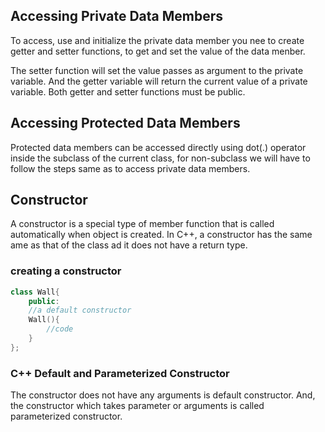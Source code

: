 ## Accessing Private Data Members
To access, use and initialize the private data member you nee to create getter and setter functions, to get and set the value of the data menber.

The setter function will set the value passes as argument to the private variable. And the getter variable will return the current value of a private variable. Both getter and setter functions must be public.

## Accessing Protected Data Members
Protected data members can be accessed directly using dot(.) operator inside the subclass of the current class, for non-subclass we will have to follow the steps same as to access private data members.

## Constructor
A constructor is a special type of member function that is called automatically when object is created.
In C++, a constructor has the same ame as that of the class ad it does not have a return type.
### creating a constructor
```cpp
class Wall{
    public:
    //a default constructor
    Wall(){
        //code
    }
};
```

### C++ Default and Parameterized Constructor
The constructor does not have any arguments is default constructor. And, the constructor which takes parameter or arguments is called parameterized constructor. 
